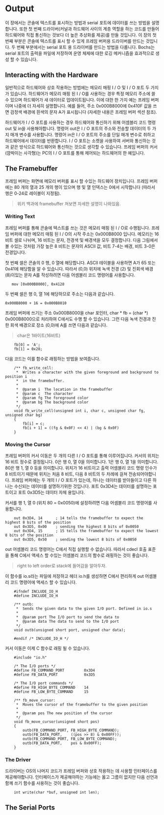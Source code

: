 # Output

이 장에서는 콘솔에 텍스트를 표시하는 방법과 serial 포트에 데이터를 쓰는 방법을 설명합니다. 또한 첫 번째 드라이버(커널과 하드웨어 사이의 계층 역할을 하는 코드를 만들어 하드웨어와 직접 통신하는 것보다 더 높은 추상화를 제공)를 만들 것입니다. 이 장의 첫 번째 부분은 콘솔에 텍스트를 표시 할 수 있게 프레임 버퍼용 드라이버를 만드는 것입니다. 두 번째 부분에서는 serial 포트 용 드라이버를 만드는 방법을 다룹니다. Bochs는 serial 포트의 출력을 파일에 저장하여 운영 체제에 대한 로깅 메커니즘을 효과적으로 생성 할 수 있습니다.

## Interacting with the Hardware

일반적으로 하드웨어와 상호 작용하는 방법에는 메모리 매핑 I / O 및 I / O 포트 두 가지가 있습니다. 하드웨어가 메모리 매핑 된 I / O를 사용하는 경우 특정 메모리 주소에 쓸 수 있으며 하드웨어가 새 데이터로 업데이트됩니다. 이에 대한 한 가지 예는 프레임 버퍼이며 나중에 더 자세히 설명합니다. 예를 들어, 주소 0x000B8000에 0x410F 값을 쓰면 검정색 배경에 흰색의 문자 A가 표시됩니다 (자세한 내용은 프레임 버퍼 섹션 참조).

하드웨어가 I / O 포트를 사용하는 경우 하드웨어와 통신하기 위해 어셈블리 코드 명령 out 및 in을 사용해야합니다. 명령어 out은 I / O 포트의 주소와 전송할 데이터의 두 가지 매개 변수를 사용합니다. 명령어 in은 I / O 포트의 주소를 단일 매개 변수로 취하고 하드웨어에서 데이터를 반환합니다. I / O 포트는 소켓을 사용하여 서버와 통신하는 것과 같은 방식으로 하드웨어와 통신하는 것으로 생각할 수 있습니다. 프레임 버퍼의 커서 (깜박이는 사각형)는 PC의 I / O 포트를 통해 제어되는 하드웨어의 한 예입니다.

## The Framebuffer

프레임 버퍼는 화면에 메모리 버퍼를 표시 할 수있는 하드웨어 장치입니다. 프레임 버퍼에는 80 개의 열과 25 개의 행이 있으며 행 및 열 인덱스는 0에서 시작합니다 (따라서 행은 0-24로 레이블이 지정됨).

> 위키 백과에 framebuffer 쳐보면 자세한 설명이 나와있음.

### Writing Text

프레임 버퍼를 통해 콘솔에 텍스트를 쓰는 것은 메모리 매핑 된 I / O로 수행됩니다. 프레임 버퍼에 대한 메모리 매핑 된 I / O의 시작 주소는 0x000B8000 입니다. 메모리는 16 비트 셀로 나뉘며, 16 비트는 문자, 전경색 및 배경색을 모두 결정합니다. 다음 그림에서 볼 수있는 것처럼 가장 높은 8 비트는 문자의 ASCII 값, 비트 7-4는 배경, 비트 3-0은 전경입니다.

첫 번째 셀은 콘솔의 0 행, 0 열에 해당합니다. ASCII 테이블을 사용하면 A가 65 또는 0x41에 해당함을 알 수 있습니다. 따라서 (0,0) 위치에 녹색 전경 (2) 및 진회색 배경 (8)이있는 문자 A를 작성하려면 다음 어셈블리 코드 명령어를 사용합니다.

```
   mov [0x000B8000], 0x4128
```
두 번째 셀은 행 0, 열 1에 해당하므로 주소는 다음과 같습니다.

```
0x000B8000 + 16 = 0x000B8010
```
프레임 버퍼에 쓰기는 주소 0x000B8000을 char 포인터, char * fb = (char *) 0x000B8000으로 처리하여 C에서도 수행 할 수 있습니다. 그런 다음 녹색 전경과 진한 회색 배경으로 장소 (0,0)에 A를 쓰면 다음과 같습니다.

> char은 1바이트(16비트)

```
    fb[0] = 'A';
    fb[1] = 0x28;
```

다음 코드는 이를 함수로 래핑하는 방법을 보여줍니다.

```
    /** fb_write_cell:
     *  Writes a character with the given foreground and background to position i
     *  in the framebuffer.
     *
     *  @param i  The location in the framebuffer
     *  @param c  The character
     *  @param fg The foreground color
     *  @param bg The background color
     */
    void fb_write_cell(unsigned int i, char c, unsigned char fg, unsigned char bg)
    {
        fb[i] = c;
        fb[i + 1] = ((fg & 0x0F) << 4) | (bg & 0x0F)
    }
```

### Moving the Cursor

프레임 버퍼의 커서 이동은 두 개의 다른 I / O 포트를 통해 이루어집니다. 커서의 위치는 16 비트 정수로 결정됩니다. 0은 행 0, 열 0을 의미합니다. 1은 행 0, 열 1을 의미합니다. 80은 행 1, 열 0 등을 의미합니다. 위치가 16 비트이고 출력 어셈블리 코드 명령 인수가 8 비트이기 때문에 위치는 처음 8 비트, 다음 8 비트의 두 차례에 걸쳐 전송되어야합니다. 프레임 버퍼에는 두 개의 I / O 포트가 있는데, 하나는 데이터를 받아들이고 다른 하나는 수신되는 데이터를 설명하기위한 것입니다. 포트 0x3D4는 데이터를 설명하는 포트이고 포트 0x3D5는 데이터 자체 용입니다.

커서를 행 1, 열 0 (위치 80 = 0x0050)에 설정하려면 다음 어셈블리 코드 명령어를 사용합니다.

```
    out 0x3D4, 14      ; 14 tells the framebuffer to expect the highest 8 bits of the position
    out 0x3D5, 0x00    ; sending the highest 8 bits of 0x0050
    out 0x3D4, 15      ; 15 tells the framebuffer to expect the lowest 8 bits of the position
    out 0x3D5, 0x50    ; sending the lowest 8 bits of 0x0050
```
out 어셈블리 코드 명령어는 C에서 직접 실행할 수 없습니다. 따라서 cdecl 호출 표준을 통해 C에서 액세스 할 수있는 어셈블리 코드의 함수로 래핑하는 것이 좋습니다.

> right to left order로 stack에 들어감을 알아두자.

이 함수를 io.s라는 파일에 저장하고 헤더 io.h를 생성하면 C에서 편리하게 out 어셈블리 코드 명령어에 액세스 할 수 있습니다.

```
    #ifndef INCLUDE_IO_H
    #define INCLUDE_IO_H

    /** outb:
     *  Sends the given data to the given I/O port. Defined in io.s
     *
     *  @param port The I/O port to send the data to
     *  @param data The data to send to the I/O port
     */
    void outb(unsigned short port, unsigned char data);

    #endif /* INCLUDE_IO_H */
```

커서 이동은 이제 C 함수로 래핑 될 수 있습니다.

```
    #include "io.h"

    /* The I/O ports */
    #define FB_COMMAND_PORT         0x3D4
    #define FB_DATA_PORT            0x3D5

    /* The I/O port commands */
    #define FB_HIGH_BYTE_COMMAND    14
    #define FB_LOW_BYTE_COMMAND     15

    /** fb_move_cursor:
     *  Moves the cursor of the framebuffer to the given position
     *
     *  @param pos The new position of the cursor
     */
    void fb_move_cursor(unsigned short pos)
    {
        outb(FB_COMMAND_PORT, FB_HIGH_BYTE_COMMAND);
        outb(FB_DATA_PORT,    ((pos >> 8) & 0x00FF));
        outb(FB_COMMAND_PORT, FB_LOW_BYTE_COMMAND);
        outb(FB_DATA_PORT,    pos & 0x00FF);
    }
```

### The Driver

드라이버는 OS의 나머지 코드가 프레임 버퍼와 상호 작용하는 데 사용할 인터페이스를 제공해야합니다. 인터페이스가 제공해야하는 기능에는 옳고 그름이 없지만 다음 선언과 함께 쓰기 함수를 사용하는 것이 좋습니다.

```
    int write(char *buf, unsigned int len);
```

## The Serial Ports